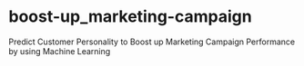 # boost-up_marketing-campaign
Predict Customer Personality to Boost up Marketing Campaign Performance by using Machine Learning
